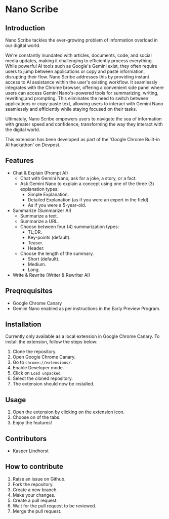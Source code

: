 # Nano Scribe
## Introduction
Nano Scribe tackles the ever-growing problem of information overload in our digital world. 

We're constantly inundated with articles, documents, code, and social media updates, making it challenging 
to efficiently process everything. While powerful AI tools such as Google's Gemini exist, 
they often require users to jump between applications or copy and paste information, disrupting their flow. 
Nano Scribe addresses this by providing instant access to AI assistance within the user's existing workflow. 
It seamlessly integrates with the Chrome browser, offering a convenient side panel where users can access Gemini 
Nano's-powered tools for summarizing, writing, rewriting,and prompting. This eliminates the need to switch between 
applications or copy-paste text, allowing users to interact with Gemini Nano seamlessly and 
efficiently while staying focused on their tasks. 

Ultimately, Nano Scribe empowers users to navigate the sea of 
information with greater speed and confidence, transforming the way they interact with the digital 
world.

This extension has been developed as part of the 'Google Chrome Built-in AI hackathon' on Devpost.



## Features
- Chat & Explain (Prompt AI)
  - Chat with Gemini Nano; ask for a joke, a story, or a fact.
  - Ask Gemini Nano to explain a concept using one of the three (3) explanation types:
    - Simple Explanation.
    - Detailed Explanation (as if you were an expert in the field).
    - As if you were a 5-year-old.
- Summarize (Summarizer AI)
    - Summarize a text.
    - Summarize a URL.
    - Choose between four (4) summarization types:
      - TL;DR.
      - Key-points (default).
      - Teaser.
      - Header.
    - Choose the length of the summary.
      - Short (default).
      - Medium.
      - Long.
- Write & Rewrite (Writer & Rewriter AI)

## Preqrequisites
- Google Chrome Canary
- Gemini Nano enabled as per instructions in the Early Preview Program.

## Installation
Currently only available as a local extension in Google Chrome Canary. To install the extension, follow the steps below:

1. Clone the repository.
2. Open Google Chrome Canary.
3. Go to `chrome://extensions/`.
4. Enable Developer mode.
5. Click on `Load unpacked`.
6. Select the cloned repository.
7. The extension should now be installed.

## Usage
1. Open the extension by clicking on the extension icon.
2. Choose on of the tabs.
3. Enjoy the features!

## Contributors
- Kasper Lindhorst

## How to contribute
1. Raise an issue on Github.
2. Fork the repository.
3. Create a new branch.
4. Make your changes.
5. Create a pull request.
6. Wait for the pull request to be reviewed.
7. Merge the pull request.
